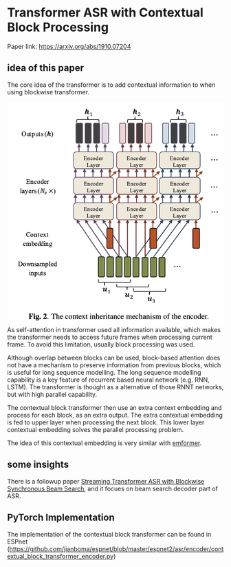 # Transformer ASR with Contextual Block Processing
Paper link: https://arxiv.org/abs/1910.07204

## idea of this paper
The core idea of the transformer is to add contextual information to when using blockwise transformer.

<img src="./figures/contextual_block_transformer.png"
     alt="contextual block transformer"
     style="float: left; margin-right: 10px;" />
     <!-- ![This is the caption\label{mylabel}](./figures/am_trf.png) -->

As self-attention in transformer used all information available, which makes the transformer needs to access future frames when processing current frame. To avoid this limitation, usually block processing was used. 

Although overlap between blocks can be used, block-based attention does not have a mechanism to preserve information from previous blocks, which is useful for long sequence modelling. The long sequence modelling capability is a key feature of recurrent based neural network (e.g. RNN, LSTM). The transformer is thought as a alternative of those RNNT networks, but with high parallel capability. 

The contextual block transformer then use an extra context embedding and process for each block, as an extra output. The extra contextual embedding is fed to upper layer when processing the next block. This lower layer contextual embedding solves the parallel processing problem.

The idea of this contextual embedding is very similar with [emformer](../emformer/emformer.md).

## some insights
There is a followup paper [Streaming Transformer ASR with Blockwise Synchronous Beam Search](https://arxiv.org/abs/2006.14941), and it focues on beam search decoder part of ASR.

## PyTorch Implementation
The implementation of the contextual block transformer can be found in ESPnet (https://github.com/jianboma/espnet/blob/master/espnet2/asr/encoder/contextual_block_transformer_encoder.py)

 

